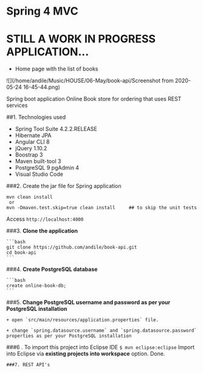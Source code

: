 Spring 4 MVC 
===============================
# STILL A WORK IN PROGRESS APPLICATION...

- Home page with the list of books

![](/home/andile/Music/HOUSE/06-May/book-api/Screenshot from 2020-05-24 16-45-44.png)

 Spring boot application Online Book store for ordering that uses REST services 
 
##1. Technologies used

* Spring Tool Suite 4.2.2.RELEASE
* Hibernate JPA 
* Angular CLI 8
* jQuery 1.10.2
* Boostrap 3
* Maven built-tool 3
* PostgreSQL 9 pgAdmin 4
* Visual Studio Code

###2. Create the jar file for Spring application
```
mvn clean install  
 or 
mvn -Dmaven.test.skip=true clean install     ## to skip the unit tests

```
Access ```http://localhost:4000```

###3. **Clone the application**

	```bash
	git clone https://github.com/andile/book-api.git
	cd book-api
	```

###4. **Create PostgreSQL database**

	```bash
	create online-book-db;
	```

###5. **Change PostgreSQL username and password as per your PostgreSQL installation**

	+ open `src/main/resources/application.properties` file.

	+ change `spring.datasource.username` and `spring.datasource.password` properties as per your PostgreSQL installation
###6 . To import this project into Eclipse IDE
 ```$ mvn eclipse:eclipse```
 Import into Eclipse via **existing projects into workspace** option.
 Done.
```
###7. REST API's
